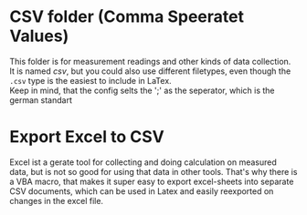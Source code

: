 # CSV folder (Comma Speeratet Values)

This folder is for measurement readings and other kinds of data collection.  
It is named *csv*, but you could also use different filetypes, even though the `.csv` type is the easiest to include in LaTex.  
Keep in mind, that the config selts the ';' as the seperator, which is the german standart

# Export Excel to CSV

Excel ist a gerate tool for collecting and doing calculation on measured data, but is not so good for using that data in other tools. That's why there
is a VBA macro, that makes it super easy to export excel-sheets into separate CSV documents, which can be used in Latex and easily reexported on
changes in the excel file.
